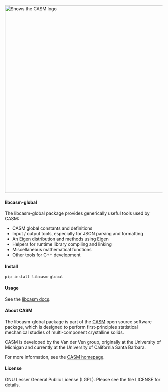 <img alt="Shows the CASM logo" src="https://raw.githubusercontent.com/prisms-center/CASMcode_global/main/python/doc/_static/logo.svg" width="600" />

#### libcasm-global

The libcasm-global package provides generically useful tools used by CASM:

- CASM global constants and definitions
- Input / output tools, especially for JSON parsing and formatting
- An Eigen distribution and methods using Eigen
- Helpers for runtime library compiling and linking
- Miscellaneous mathematical functions
- Other tools for C++ development


#### Install

    pip install libcasm-global


#### Usage

See the [libcasm docs](https://prisms-center.github.io/CASMcode_pydocs/libcasm/overview/latest/).


#### About CASM

The libcasm-global package is part of the [CASM](https://prisms-center.github.io/CASMcode_docs/) open source software package, which is designed to perform first-principles statistical mechanical studies of multi-component crystalline solids.

CASM is developed by the Van der Ven group, originally at the University of Michigan and currently at the University of California Santa Barbara.

For more information, see the [CASM homepage](https://prisms-center.github.io/CASMcode_docs/).


#### License

GNU Lesser General Public License (LGPL). Please see the file LICENSE for details.

